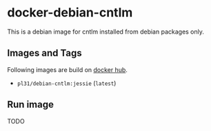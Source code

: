 docker-debian-cntlm
===================

This is a debian image for cntlm installed from debian packages only.

Images and Tags
---------------

Following images are build on [docker hub](https://hub.docker.com/r/pl31/debian-cntlm/tags/).

- `pl31/debian-cntlm:jessie` (`latest`)

Run image
---------

TODO
